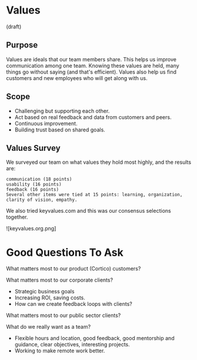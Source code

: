 

# Values

(draft)

## Purpose

Values are ideals that our team members share. This helps us improve communication among one team. Knowing these values are held, many things go without saying (and that's efficient). Values also help us find customers and new employees who will get along with us.

## Scope

  * Challenging but supporting each other.
  * Act based on real feedback and data from customers and peers.
  * Continuous improvement.
  * Building trust based on shared goals.

## Values Survey

We surveyed our team on what values they hold most highly, and the results are:
```
communication (18 points)
usability (16 points)
feedback (16 points)
Several other items were tied at 15 points: learning, organization, clarity of vision, empathy.
```

We also tried keyvalues.com and this was our consensus selections together.

![keyvalues.org.png]

# Good Questions To Ask

What matters most to our product (Cortico) customers?


What matters most to our corporate clients?
  * Strategic business goals
  * Increasing ROI, saving costs.
  * How can we create feedback loops with clients?

What matters most to our public sector clients?
 

What do we really want as a team?
  * Flexible hours and location, good feedback, good mentorship and guidance, clear objectives, interesting projects.
  * Working to make remote work better.

